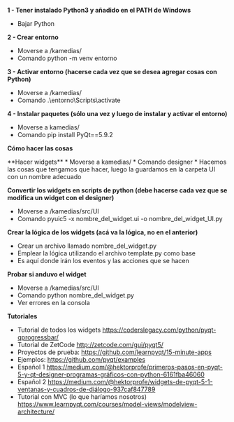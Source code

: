 **1 - Tener instalado Python3 y añadido en el PATH de Windows**
* Bajar Python

**2 - Crear entorno**
* Moverse a /kamedias/
* Comando python -m venv entorno

**3 - Activar entorno (hacerse cada vez que se desea agregar cosas con Python)**
* Moverse a /kamedias/
* Comando .\entorno\Scripts\activate

**4 - Instalar paquetes (sólo una vez y luego de instalar y activar el entorno)**
* Moverse a kamedias/
* Comando pip install PyQt==5.9.2

**Cómo hacer las cosas**
</p>
**Hacer widgets**
* Moverse a kamedias/
* Comando designer
* Hacemos las cosas que tengamos que hacer, luego la guardamos en la carpeta UI con un nombre adecuado

**Convertir los widgets en scripts de python (debe hacerse cada vez que se modifica un widget con el designer)**
* Moverse a /kamedias/src/UI
* Comando pyuic5 -x nombre_del_widget.ui -o nombre_del_widget_UI.py

**Crear la lógica de los widgets (acá va la lógica, no en el anterior)**
* Crear un archivo llamado nombre_del_widget.py
* Emplear la lógica utilizando el archivo template.py como base
* Es aquí donde irán los eventos y las acciones que se hacen
<!---
TODO: ampliar esta parte
-->
**Probar si anduvo el widget**
* Moverse a /kamedias/src/UI
* Comando python nombre_del_widget.py
* Ver errores en la consola

**Tutoriales**
* Tutorial de todos los widgets https://coderslegacy.com/python/pyqt-qprogressbar/
* Tutorial de ZetCode http://zetcode.com/gui/pyqt5/
* Proyectos de prueba: https://github.com/learnpyqt/15-minute-apps
* Ejemplos: https://github.com/pyqt/examples
* Español 1 https://medium.com/@hektorprofe/primeros-pasos-en-pyqt-5-y-qt-designer-programas-gráficos-con-python-6161fba46060
* Español 2 https://medium.com/@hektorprofe/widgets-de-pyqt-5-1-ventanas-y-cuadros-de-diálogo-937caf847789
* Tutorial con MVC (lo que haríamos nosotros) https://www.learnpyqt.com/courses/model-views/modelview-architecture/